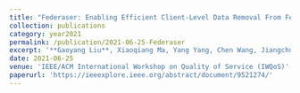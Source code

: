 ```yaml
---
title: "Federaser: Enabling Efficient Client-Level Data Removal From Federated Learning Models"
collection: publications
category: year2021
permalink: /publication/2021-06-25-Federaser
excerpt: '**Gaoyang Liu**, Xiaoqiang Ma, Yang Yang, Chen Wang, Jiangchuan Liu'
date: 2021-06-25
venue: 'IEEE/ACM International Workshop on Quality of Service (IWQoS)'
paperurl: 'https://ieeexplore.ieee.org/abstract/document/9521274/'
---
```

